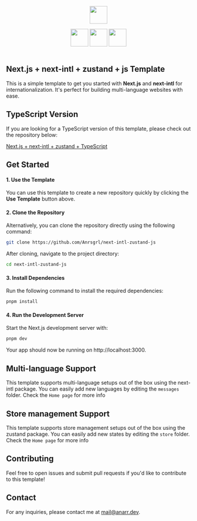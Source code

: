 <div align="center">
<img src="https://uxwing.com/wp-content/themes/uxwing/download/brands-and-social-media/nextjs-icon.png" alt="" height="48" width="48" />
  <p></p>
<img src="https://locize.com/blog/what-is-i18n/i18next-logo.png" alt="" height="48"  />
<img src="https://styles.redditmedia.com/t5_85e8ix/styles/communityIcon_6taxsprcbjra1.png" alt="" height="48"  />
<img src="https://img.icons8.com/color/512/javascript.png" alt="" height="48" width="48"  />
</div>
<div align="center">
<img src="https://img.shields.io/badge/Next.js-15.1.6-blue" alt="" />
<img src="https://img.shields.io/badge/Next_intl-3.26.3-blue" alt="" />
<img src="https://img.shields.io/badge/React-19.0.0-blue" alt="" />
<img src="https://img.shields.io/badge/Zustand-5.0.3-blue" alt="" />
</div>

## Next.js + next-intl + zustand + js Template

This is a simple template to get you started with **Next.js** and **next-intl** for internationalization. It's perfect for building multi-language websites with ease. 

## TypeScript Version
If you are looking for a TypeScript version of this template, please check out the repository below:

[Next.js + next-intl + zustand + TypeScript](https://github.com/Anrsgrl/next-intl-zustand-ts)

## Get Started

#### 1. Use the Template
You can use this template to create a new repository quickly by clicking the **Use Template** button above.

#### 2. Clone the Repository

Alternatively, you can clone the repository directly using the following command:

```bash
git clone https://github.com/Anrsgrl/next-intl-zustand-js
```
After cloning, navigate to the project directory:
```bash
cd next-intl-zustand-js
```

#### 3. Install Dependencies
Run the following command to install the required dependencies:
```bash
pnpm install
```

#### 4. Run the Development Server
Start the Next.js development server with:
```bash
pnpm dev
```
Your app should now be running on http://localhost:3000.

## Multi-language Support
This template supports multi-language setups out of the box using the next-intl package. You can easily add new languages by editing the `messages` folder. Check the `Home page` for more info

## Store management Support
This template supports store management setups out of the box using the zustand package. You can easily add new states by editing the `store` folder. Check the `Home page` for more info

## Contributing
Feel free to open issues and submit pull requests if you'd like to contribute to this template!

## Contact
For any inquiries, please contact me at mail@anarr.dev.
